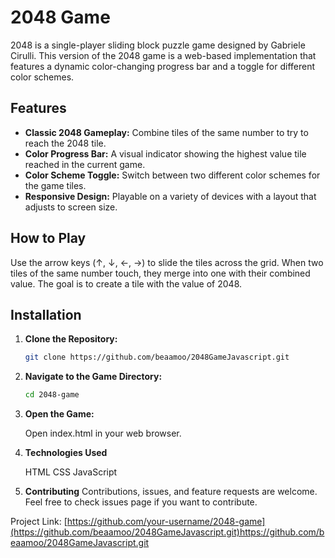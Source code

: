 # 2048 Game

2048 is a single-player sliding block puzzle game designed by Gabriele Cirulli. This version of the 2048 game is a web-based implementation that features a dynamic color-changing progress bar and a toggle for different color schemes.

## Features

- **Classic 2048 Gameplay:** Combine tiles of the same number to try to reach the 2048 tile.
- **Color Progress Bar:** A visual indicator showing the highest value tile reached in the current game.
- **Color Scheme Toggle:** Switch between two different color schemes for the game tiles.
- **Responsive Design:** Playable on a variety of devices with a layout that adjusts to screen size.

## How to Play

Use the arrow keys (↑, ↓, ←, →) to slide the tiles across the grid. When two tiles of the same number touch, they merge into one with their combined value. The goal is to create a tile with the value of 2048. 

## Installation

1. **Clone the Repository:**
   ```bash
   git clone https://github.com/beaamoo/2048GameJavascript.git
   
2. **Navigate to the Game Directory:**

   ```bash
   cd 2048-game

3. **Open the Game:**

   Open index.html in your web browser.

5. **Technologies Used**

   HTML
   CSS
   JavaScript

6. **Contributing**
   Contributions, issues, and feature requests are welcome. Feel free to check issues page if you want to contribute.

Project Link: [https://github.com/your-username/2048-game](https://github.com/beaamoo/2048GameJavascript.git)https://github.com/beaamoo/2048GameJavascript.git
